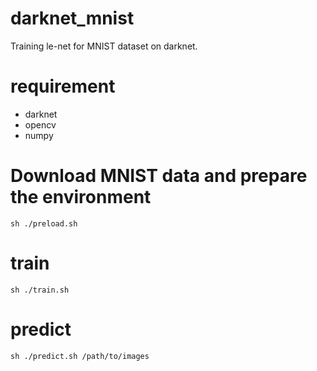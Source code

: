 # darknet_mnist

Training le-net for MNIST dataset on darknet. 

# requirement

- darknet
- opencv
- numpy

# Download MNIST data and prepare the environment

```
sh ./preload.sh
```

# train

```
sh ./train.sh
```

# predict

```
sh ./predict.sh /path/to/images
```

